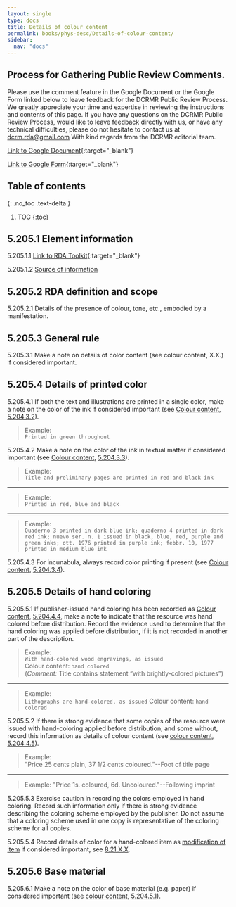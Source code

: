 ```yaml
---
layout: single
type: docs
title: Details of colour content
permalink: books/phys-desc/Details-of-colour-content/
sidebar:
  nav: "docs"
---
```


## Process for Gathering Public Review Comments.
Please use the comment feature in the Google Document or the Google Form linked below to leave feedback for the DCRMR Public Review Process.  We greatly appreciate your time and expertise in reviewing the instructions and contents of this page.  If you have any questions on the DCRMR Public Review Process, would like to leave feedback directly with us, or have any technical difficulties, please do not hesitate to contact us at dcrm.rda@gmail.com  With kind regards from the DCRMR editorial team.

[Link to Google Document](https://docs.google.com/document/d/1gs9wbfZyhzscoilMdK72ZrBdzGpi75x6UUk5JFhHdxI/edit){:target="_blank"}

[Link to Google Form](https://docs.google.com/forms/d/e/1FAIpQLSdNtJkbY1mngdTcvCoB7zZcpaIuuKHvlbyiidP-QunDy14VcQ/viewform){:target="_blank"}

## Table of contents
{: .no_toc .text-delta }

1. TOC
{:toc}

## 5.205.1 Element information

<a name="5.205.1.1">5.205.1.1</a> [Link to RDA Toolkit](https://linktotoolkit){:target="_blank"}

<a name="5.205.1.2">5.205.1.2</a> [Source of information](/DCRMR/books/phys-desc/)

## 5.205.2 RDA definition and scope

<a name="5.205.2.1">5.205.2.1</a> Details of the presence of colour, tone, etc., embodied by a manifestation.

## 5.205.3 General rule

<a name="5.205.3.1">5.205.3.1</a> Make a note on details of color content (see colour content, X.X.) if considered important.

## 5.205.4 Details of printed color

<a name="5.205.4.1">5.205.4.1</a> If both the text and illustrations are printed in a single color, make a note on the color of the ink if considered important (see [Colour content](/DCRMR/books/phys-desc/Colour-content/), [5.204.3.2](/DCRMR/books/phys-desc/Colour-content/#5.204.3.2)).

>Example:  
>`Printed in green throughout`

<a name="5.205.4.2">5.205.4.2</a> Make a note on the color of the ink in textual matter if considered important (see [Colour content](/DCRMR/books/phys-desc/Colour-content/), [5.204.3.3](/DCRMR/books/phys-desc/Colour-content/#5.204.3.3)).

>Example:  
>`Title and preliminary pages are printed in red and black ink`

---
>Example:  
>`Printed in red, blue and black`

---
>Example:  
>`Quaderno 3 printed in dark blue ink; quaderno 4 printed in dark red ink; nuevo ser. n. 1 issued in black, blue, red, purple and green inks; ott. 1976 printed in purple ink; febbr. 10, 1977 printed in medium blue ink`

<a name="5.205.4.3">5.205.4.3</a> For incunabula, always record color printing if present (see [Colour content](/DCRMR/books/phys-desc/Colour-content/), [5.204.3.4](/DCRMR/books/phys-desc/Colour-content/#5.204.3.4)).

## 5.205.5 Details of hand coloring

<a name="5.205.5.1">5.205.5.1</a> If publisher-issued hand coloring has been recorded as [Colour content](/DCRMR/books/phys-desc/Colour-content/), [5.204.4.4](/DCRMR/books/phys-desc/Colour-content/#5.204.4.4), make a note to indicate that the resource was hand colored before distribution. Record the evidence used to determine that the hand coloring was applied before distribution, if it is not recorded in another part of the description.

>Example:  
>`With hand-colored wood engravings, as issued`  
> Colour content: `hand colored`  
>(*Comment:* Title contains statement “with brightly-colored pictures”)

---
>Example:  
> `Lithographs are hand-colored, as issued`
> Colour content: `hand colored`

<a name="5.205.5.2">5.205.5.2</a> If there is strong evidence that some copies of the resource were issued with hand-coloring applied before distribution, and some without, record this information as details of colour content (see [colour content](/DCRMR/books/phys-desc/Colour-content/), [5.204.4.5](/DCRMR/books/phys-desc/Colour-content/#5.204.4.5)).

>Example:  
> "Price 25 cents plain, 37 1/2 cents coloured."--Foot of title page

---
>Example:
>"Price 1s. coloured, 6d. Uncoloured."--Following imprint

<a name="5.205.5.3">5.205.5.3</a> Exercise caution in recording the colors employed in hand coloring. Record such information only if there is strong evidence describing the coloring scheme employed by the publisher. Do not assume that a coloring scheme used in one copy is representative of the coloring scheme for all copies. 

<a name="5.205.5.4">5.205.5.4</a> Record details of color for a hand-colored item as [modification of item](/DCRMR/books/Notes-on-items/Modification-of-item/) if considered important, see [8.21.X.X](/DCRMR/books/Notes-on-items/Modification-of-item/#8.21.X.X).

## 5.205.6 Base material

<a name="5.205.6.1">5.205.6.1</a> Make a note on the color of base material (e.g. paper) if considered important (see [colour content](/DCRMR/books/phys-desc/Colour-content/), [5.204.5.1](/DCRMR/books/phys-desc/Colour-content/#5.204.5.1)).